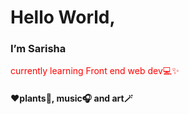 

<h1>Hello World,</h1>
<h3>I’m Sarisha</h3>
<p style="color:red;">currently learning Front end web dev💻✨</p>
<h4>❤️plants🌱, music🎧 and art🪄</h4>



<!---
Sarisha-T/Sarisha-T is a ✨ special ✨ repository because its `README.md` (this file) appears on your GitHub profile.
You can click the Preview link to take a look at your changes.
--->
